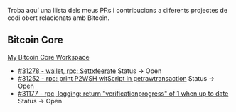Troba aquí una llista dels meus PRs i contribucions a diferents projectes de codi obert relacionats amb Bitcoin.

## Bitcoin Core

[My Bitcoin Core Workspace](https://github.com/polespinasa/bitcoin)

- [#31278 - wallet, rpc: Settxfeerate](https://github.com/bitcoin/bitcoin/pull/31278) Status -> Open
- [#31252 - rpc: print P2WSH witScript in getrawtransaction](https://github.com/bitcoin/bitcoin/pull/31252) Status -> Open
- [#31177 - rpc, logging: return "verificationprogress" of 1 when up to date](https://github.com/bitcoin/bitcoin/pull/31177) Status -> Open